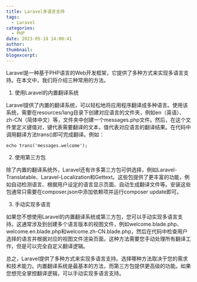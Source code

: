 ```yaml
---
title: Laravel多语言支持
tags:
  - Laravel
categories:
  - PHP
date: 2023-05-18 14:00:41
author:
thumbnail:
blogexcerpt:
---
```

Laravel是一种基于PHP语言的Web开发框架，它提供了多种方式来实现多语言支持。在本文中，我们将介绍三种常用的方法。

1. 使用Laravel的内置翻译系统

Laravel提供了内置的翻译系统，可以轻松地将应用程序翻译成多种语言。使用该系统，需要在resources/lang目录下创建对应语言的文件夹，例如en（英语）、zh-CN（简体中文）等，文件夹中创建一个messages.php文件。然后，在这个文件里定义键值对，键代表需要翻译的文本，值代表对应语言的翻译结果。在代码中调用翻译方法trans()即可完成翻译。例如：

```
echo trans('messages.welcome');
```

2. 使用第三方包

除了内置的翻译系统外，Laravel还有许多第三方包可供选择，例如Laravel-Translatable、Laravel-Localization和Gettext。这些包提供了更丰富的功能，例如自动检测语言、根据用户设定的语言显示页面、自动生成翻译文件等。安装这些包通常只需要在composer.json中添加依赖项并运行composer update即可。

3. 手动实现多语言

如果您不想使用Laravel的内置翻译系统或第三方包，您可以手动实现多语言支持。这通常涉及到创建多个语言版本的视图文件，例如welcome.blade.php、welcome.en.blade.php和welcome.zh-CN.blade.php，然后在代码中检查用户选择的语言并根据对应的视图文件渲染页面。这种方法需要您手动处理所有翻译工作，但是可以完全自定义翻译逻辑。

总之，Laravel提供了多种方式来实现多语言支持。选择哪种方法取决于您的需求和技术能力。内置翻译系统是最基本的方法，而第三方包提供更高级的功能。如果您想完全掌控翻译逻辑，可以手动实现多语言支持。
